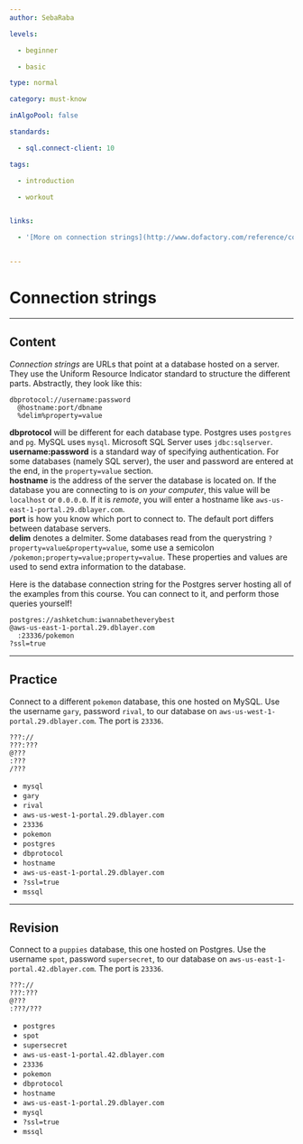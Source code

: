 ```yaml
---
author: SebaRaba

levels:

  - beginner

  - basic

type: normal

category: must-know

inAlgoPool: false

standards:

  - sql.connect-client: 10

tags:

  - introduction

  - workout


links:

  - '[More on connection strings](http://www.dofactory.com/reference/connection-strings){website}'


---
```


# Connection strings

---
## Content

*Connection strings* are URLs that point at a database hosted on a server. They use the Uniform Resource Indicator standard to structure the different parts. Abstractly, they look like this:

```
dbprotocol://username:password
  @hostname:port/dbname
  %delim%property=value
```

**dbprotocol** will be different for each database type. Postgres uses `postgres` and `pg`. MySQL uses `mysql`. Microsoft SQL Server uses `jdbc:sqlserver`.  
**username:password** is a standard way of specifying authentication. For some databases (namely SQL server), the user and password are entered at the end, in the `property=value` section.  
**hostname** is the address of the server the database is located on. If the database you are connecting to is _on your computer_, this value will be `localhost` or `0.0.0.0`. If it is _remote_, you will enter a hostname like `aws-us-east-1-portal.29.dblayer.com`.  
**port** is how you know which port to connect to. The default port differs between database servers.  
**delim** denotes a delmiter. Some databases read from the querystring `?property=value&property=value`, some use a semicolon `/pokemon;property=value;property=value`. These properties and values are used to send extra information to the database.

Here is the database connection string for the Postgres server hosting all of the examples from this course. You can connect to it, and perform those queries yourself!

```
postgres://ashketchum:iwannabetheverybest
@aws-us-east-1-portal.29.dblayer.com
  :23336/pokemon
?ssl=true
```

---
## Practice

Connect to a different `pokemon` database, this one hosted on MySQL. Use the username `gary`, password `rival`, to our database on `aws-us-west-1-portal.29.dblayer.com`. The port is `23336`.

```
???://
???:???
@???
:???
/???
```


* `mysql`
* `gary`
* `rival`
* `aws-us-west-1-portal.29.dblayer.com`
* `23336`
* `pokemon`
* `postgres`
* `dbprotocol`
* `hostname`
* `aws-us-east-1-portal.29.dblayer.com`
* `?ssl=true`
* `mssql`

---
## Revision

Connect to a `puppies` database, this one hosted on Postgres. Use the username `spot`, password `supersecret`, to our database on `aws-us-east-1-portal.42.dblayer.com`. The port is `23336`.

```
???://
???:???
@???
:???/???
```


* `postgres`
* `spot`
* `supersecret`
* `aws-us-east-1-portal.42.dblayer.com`
* `23336`
* `pokemon`
* `dbprotocol`
* `hostname`
* `aws-us-east-1-portal.29.dblayer.com`
* `mysql`
* `?ssl=true`
* `mssql`

